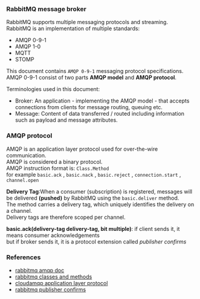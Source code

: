 ### RabbitMQ message broker    
RabbitMQ supports multiple messaging protocols and streaming.    
RabbitMQ is an implementation of multiple standards:
- AMQP 0-9-1
- AMQP 1-0
- MQTT
- STOMP

This document contains `AMQP 0-9-1` messaging protocol specifications.   
AMQP 0-9-1 consist of two parts  **AMQP model** and **AMQP protocol**.     

Terminologies used in this document:
- Broker: An application - implementing the AMQP model - that accepts connections from clients for message routing, queuing etc.
- Message: Content of data transferred / routed including information such as payload and message attributes.

### AMQP protocol
AMQP is an application layer protocol used for over-the-wire communication.     
AMQP is considered a binary protocol.    
AMQP instruction format is: `Class.Method`    
for example `basic.ack` , `basic.nack` , `basic.reject` , `connection.start` , `channel.open`   

**Delivery Tag**:When a consumer (subscription) is registered, messages will be delivered __(pushed)__ by RabbitMQ using the `basic.deliver` method.     
The method carries a delivery tag, which uniquely identifies the delivery on a channel.      
Delivery tags are therefore scoped per channel.    

**basic.ack(delivery-tag delivery-tag, bit multiple)**: if client sends it, it means consumer acknowledgements    
but if broker sends it, it is a protocol extension called *publisher confirms*

### References
- [rabbitmq amqp doc](https://www.rabbitmq.com/tutorials/amqp-concepts.html)
- [rabbitmq classes and methods](https://www.rabbitmq.com/amqp-0-9-1-quickref.html)
- [cloudamqp application layer protocol](https://www.cloudamqp.com/blog/what-is-amqp-and-why-is-it-used-in-rabbitmq.html)
- [rabbitmq publisher confirms](https://www.rabbitmq.com/confirms.html)